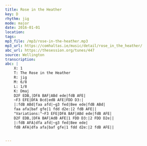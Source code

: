 ```yaml
---
title: Rose in the Heather
key: D
rhythm: jig
mode: major
date: 2016-01-01
location:
tags:
mp3_file: /mp3/rose-in-the-heather.mp3
mp3_url: https://comhaltas.ie/music/detail/rose_in_the_heather/
abc_url: https://thesession.org/tunes/447
source: Wellington
transcription: 
abc: |
    X: 1
    T: The Rose in the Heather
    R: jig
    M: 6/8
    L: 1/8
    K: Dmaj
    D2F EDB,|DFA BAF|ABd ede|fdB AFE|
    ~F3 EFE|DFA Bcd|edB AFE|FDD D3:|
    |:fdB ABd|faa afd|~g3 fed|Bee ede|fdB ABd|
    faa afa|baf gfe|1 fdd d2e:|2 fdB AFE||
    "Variations:"~F3 EFE|DFA BAF|ABd ede|fdB AFE|
    D2F EDB,|DFA BAF|AdB AFE|1 FDD D3:|2 FDD D2e||
    |:fdB AFA|dfa afd|~g3 fed|Bee ede|
    fdB AFA|dfa afa|baf gfe|1 fdd d2e:|2 fdB AFE||
    
    
---
```


